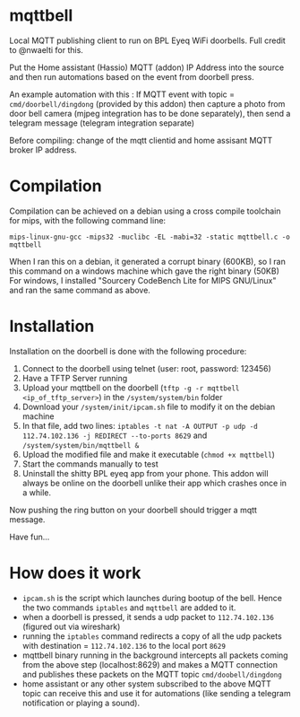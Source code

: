 # mqttbell
Local MQTT publishing client to run on BPL Eyeq WiFi doorbells. Full credit to @nwaelti for this.

Put the Home assistant (Hassio) MQTT (addon) IP Address into the source and then run automations based on the event from doorbell press. 

An example automation with this : If MQTT event with topic = `cmd/doorbell/dingdong` (provided by this addon) then capture a photo from door bell camera (mjpeg integration has to be done separately), then send a telegram message (telegram integration separate) 

Before compiling: change of the mqtt clientid and home assisant MQTT broker IP address.

# Compilation
Compilation can be achieved on a debian using a cross compile toolchain for mips, with the following command line:

`mips-linux-gnu-gcc -mips32 -muclibc -EL -mabi=32 -static mqttbell.c -o mqttbell`

When I ran this on a debian, it generated a corrupt binary (600KB), so I ran this command on a windows machine which gave the right binary (50KB)
For windows, I installed "Sourcery CodeBench Lite for MIPS GNU/Linux" and ran the same command as above.

# Installation
Installation on the doorbell is done with the following procedure:

1. Connect to the doorbell using telnet (user: root, password: 123456)
2. Have a TFTP Server running
3. Upload your mqttbell on the doorbell (`tftp -g -r mqttbell <ip_of_tftp_server>`) in the `/system/system/bin` folder
4. Download your `/system/init/ipcam.sh` file to modify it on the debian machine
5. In that file, add two lines: `iptables -t nat -A OUTPUT -p udp -d 112.74.102.136 -j REDIRECT --to-ports 8629` and `/system/system/bin/mqttbell &`
6. Upload the modified file and make it executable (`chmod +x mqttbell`)
7. Start the commands manually to test
8. Uninstall the shitty BPL eyeq app from your phone. This addon will always be online on the doorbell unlike their app which crashes once in a while. 

Now pushing the ring button on your doorbell should trigger a mqtt message.

Have fun...

# How does it work
- `ipcam.sh` is the script which launches during bootup of the bell. Hence the two commands `iptables` and `mqttbell` are added to it.
- when a doorbell is pressed, it sends a udp packet to `112.74.102.136` (figured out via wireshark)
- running the `iptables` command redirects a copy of all the udp packets with destination = `112.74.102.136` to the local port `8629`
- mqttbell binary running in the background intercepts all packets coming from the above step (localhost:8629) and makes a MQTT connection and publishes these packets on the MQTT topic `cmd/doobell/dingdong`
- home assistant or any other system subscribed to the above MQTT topic can receive this and use it for automations (like sending a telegram notification or playing a sound).
